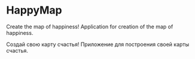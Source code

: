 # HappyMap

Create the map of happiness!
Application for creation of the map of happiness.

Создай свою карту счастья!
Приложение для построения своей карты счастья.